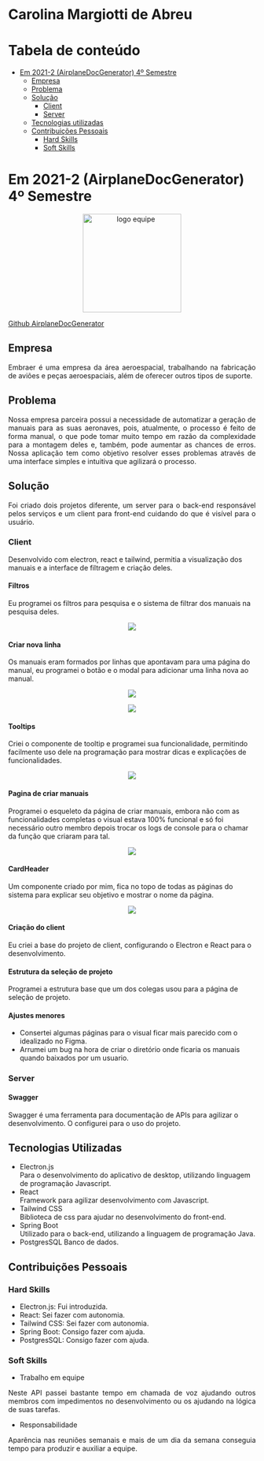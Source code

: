 # Carolina Margiotti de Abreu

# Tabela de conteúdo

-   [Em 2021-2 (AirplaneDocGenerator) 4º Semestre](#em-2021-2-airplanedocgenerator-4º-semestre)
    -   [Empresa](#empresa)
    -   [Problema](#problema)
    -   [Solução](#solução)
        -   [Client](#client)
        -   [Server](#server)
    -   [Tecnologias utilizadas](#tecnologias-utilizadas)
    -   [Contribuições Pessoais](#contribuições-pessoais)
        -   [Hard Skills](#hard-skills)
        -   [Soft Skills](#soft-skills)

# Em 2021-2 (AirplaneDocGenerator) 4º Semestre

<p align="center">
<img src="./imagens/api4/Crab.png" alt="logo equipe" height="200">
</p>

[Github AirplaneDocGenerator](https://github.com/CarolinaMargiotti/AirplaneDocGenerator)

## Empresa

<p align="justify">
Embraer é uma empresa da área aeroespacial, trabalhando na fabricação de aviões e peças aeroespaciais, além de oferecer outros tipos de suporte.
</p>

## Problema

<p align="justify">
Nossa empresa parceira possui a necessidade de automatizar a geração de manuais para as suas aeronaves, pois, atualmente, o processo é feito de forma manual, o que pode tomar muito tempo em razão da complexidade para a montagem deles e, também, pode aumentar as chances de erros. Nossa aplicação tem como objetivo resolver esses problemas através de uma interface simples e intuitiva que agilizará o processo.
</p>

## Solução

<p align="justify">
Foi criado dois projetos diferente, um server para o back-end responsável pelos serviços e um client para front-end cuidando do que é visível para o usuário. 
</p>

### Client

Desenvolvido com electron, react e tailwind, permitia a visualização dos manuais e a interface de filtragem e criação deles.

#### Filtros

Eu programei os filtros para pesquisa e o sistema de filtrar dos manuais na pesquisa deles.

<p align="center">
<img src="./imagens/api4/filtro.png">
</p>

#### Criar nova linha

Os manuais eram formados por linhas que apontavam para uma página do manual, eu programei o botão e o modal para adicionar uma linha nova ao manual.

<p align="center">
<img src="./imagens/api4/nova_linha.png">
</p>
<p align="center">
<img src="./imagens/api4/linha.png">
</p>

#### Tooltips

Criei o componente de tooltip e programei sua funcionalidade, permitindo facilmente uso dele na programação para mostrar dicas e explicações de funcionalidades.

<p align="center">
<img src="./imagens/api4/tooltip.png">
</p>

#### Pagina de criar manuais

Programei o esqueleto da página de criar manuais, embora não com as funcionalidades completas o visual estava 100% funcional e só foi necessário outro membro depois trocar os logs de console para o chamar da função que criaram para tal.

<p align="center">
<img src="./imagens/api4/criar_manual.png">
</p>

#### CardHeader

Um componente criado por mim, fica no topo de todas as páginas do sistema para explicar seu objetivo e mostrar o nome da página.

<p align="center">
<img src="./imagens/api4/cardheader.png">
</p>

#### Criação do client

Eu criei a base do projeto de client, configurando o Electron e React para o desenvolvimento.

#### Estrutura da seleção de projeto

Programei a estrutura base que um dos colegas usou para a página de seleção de projeto.

#### Ajustes menores

-   Consertei algumas páginas para o visual ficar mais parecido com o idealizado no Figma.
-   Arrumei um bug na hora de criar o diretório onde ficaria os manuais quando baixados por um usuario.

### Server

#### Swagger

Swagger é uma ferramenta para documentação de APIs para agilizar o desenvolvimento. O configurei para o uso do projeto.

## Tecnologias Utilizadas

-   Electron.js \
    Para o desenvolvimento do aplicativo de desktop, utilizando linguagem de programação Javascript.
-   React \
    Framework para agilizar desenvolvimento com Javascript.
-   Tailwind CSS \
    Biblioteca de css para ajudar no desenvolvimento do front-end.
-   Spring Boot \
    Utilizado para o back-end, utilizando a linguagem de programação Java.
-   PostgresSQL
    Banco de dados.

## Contribuições Pessoais

### Hard Skills
- Electron.js: Fui introduzida.
- React: Sei fazer com autonomia.
- Tailwind CSS: Sei fazer com autonomia.
- Spring Boot: Consigo fazer com ajuda.
- PostgresSQL: Consigo fazer com ajuda.

### Soft Skills
- Trabalho em equipe
<p align="justify">
    Neste API passei bastante tempo em chamada de voz ajudando outros membros com impedimentos no desenvolvimento ou os ajudando na lógica de suas tarefas.
</p>

- Responsabilidade
<p align="justify">
    Aparência nas reuniões semanais e mais de um dia da semana conseguia tempo para produzir e auxiliar a equipe.
</p>
